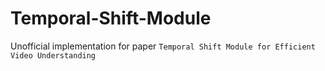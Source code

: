 # Temporal-Shift-Module
Unofficial implementation for paper `Temporal Shift Module for Efficient Video Understanding`
